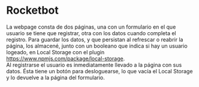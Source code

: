 # Rocketbot

  La webpage consta de dos páginas, una con un formulario en el que usuario se tiene que registrar, otra con los datos cuando completa el registro.
 Para guardar los datos, y que persistan al refrescar o reabrir la página, los almacené, junto con un booleano que indica si hay un usuario logeado, en Local Storage con el plugin https://www.npmjs.com/package/local-storage.  
 Al registrarse el usuario es inmediatamente llevado a la página con sus datos. Ésta tiene un botón para desloguearse, lo que vacía el Local Storage y lo devuelve a la página del formulario.
